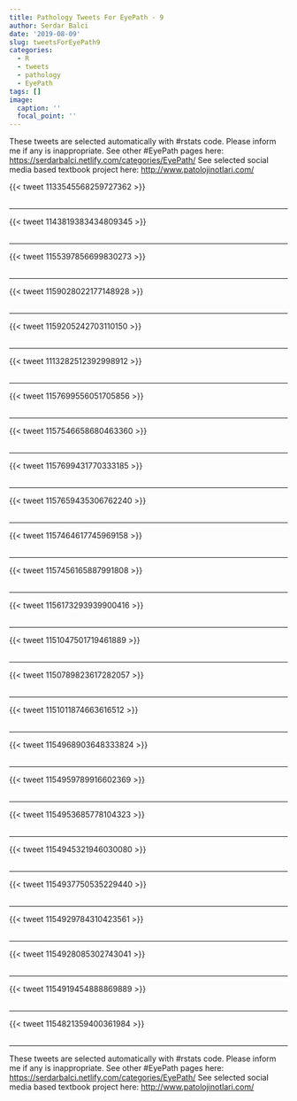 ```yaml
---
title: Pathology Tweets For EyePath - 9
author: Serdar Balci
date: '2019-08-09'
slug: tweetsForEyePath9
categories:
  - R
  - tweets
  - pathology
  - EyePath
tags: []
image:
  caption: ''
  focal_point: ''
---
```



These tweets are selected automatically with #rstats code. Please inform me if any is inappropriate.
See other #EyePath pages here: https://serdarbalci.netlify.com/categories/EyePath/ 
See selected social media based textbook project here: http://www.patolojinotlari.com/

{{< tweet 1133545568259727362 >}}
<br>
<br>
<hr>
{{< tweet 1143819383434809345 >}}
<br>
<br>
<hr>
{{< tweet 1155397856699830273 >}}
<br>
<br>
<hr>
{{< tweet 1159028022177148928 >}}
<br>
<br>
<hr>
{{< tweet 1159205242703110150 >}}
<br>
<br>
<hr>
{{< tweet 1113282512392998912 >}}
<br>
<br>
<hr>
{{< tweet 1157699556051705856 >}}
<br>
<br>
<hr>
{{< tweet 1157546658680463360 >}}
<br>
<br>
<hr>
{{< tweet 1157699431770333185 >}}
<br>
<br>
<hr>
{{< tweet 1157659435306762240 >}}
<br>
<br>
<hr>
{{< tweet 1157464617745969158 >}}
<br>
<br>
<hr>
{{< tweet 1157456165887991808 >}}
<br>
<br>
<hr>
{{< tweet 1156173293939900416 >}}
<br>
<br>
<hr>
{{< tweet 1151047501719461889 >}}
<br>
<br>
<hr>
{{< tweet 1150789823617282057 >}}
<br>
<br>
<hr>
{{< tweet 1151011874663616512 >}}
<br>
<br>
<hr>
{{< tweet 1154968903648333824 >}}
<br>
<br>
<hr>
{{< tweet 1154959789916602369 >}}
<br>
<br>
<hr>
{{< tweet 1154953685778104323 >}}
<br>
<br>
<hr>
{{< tweet 1154945321946030080 >}}
<br>
<br>
<hr>
{{< tweet 1154937750535229440 >}}
<br>
<br>
<hr>
{{< tweet 1154929784310423561 >}}
<br>
<br>
<hr>
{{< tweet 1154928085302743041 >}}
<br>
<br>
<hr>
{{< tweet 1154919454888869889 >}}
<br>
<br>
<hr>
{{< tweet 1154821359400361984 >}}
<br>
<br>
<hr>


These tweets are selected automatically with #rstats code. Please inform me if any is inappropriate.
See other #EyePath pages here: https://serdarbalci.netlify.com/categories/EyePath/ 
See selected social media based textbook project here: http://www.patolojinotlari.com/
